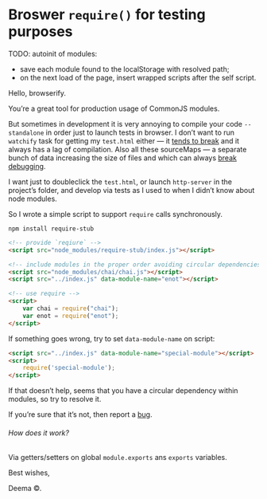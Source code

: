 # Broswer `require()` for testing purposes

TODO: autoinit of modules:
- save each module found to the localStorage with resolved path;
- on the next load of the page, insert wrapped scripts after the self script.

Hello, browserify.


You’re a great tool for production usage of CommonJS modules.

But sometimes in development it is very annoying to compile your code `--standalone` in order just to launch tests in browser. I don’t want to run `watchify` task for getting my `test.html` either — it [tends to break](https://github.com/substack/watchify/issues/83) and it always has a lag of compilation. Also all these sourceMaps — a separate bunch of data increasing the size of files and which can always [break debugging](https://github.com/visionmedia/mocha/issues/550).

I want just to doubleclick the `test.html`, or launch `http-server` in the project’s folder, and develop via tests as I used to when I didn’t know about node modules.

So I wrote a simple script to support `require` calls synchronously.


```shell
npm install require-stub
```

```html
<!-- provide `reqiure` -->
<script src="node_modules/require-stub/index.js"></script>

<!-- include modules in the proper order avoiding circular dependencies -->
<script src="node_modules/chai/chai.js"></script>
<script src="../index.js" data-module-name="enot"></script>

<!-- use require -->
<script>
	var chai = require("chai");
	var enot = require("enot");
</script>
```


If something goes wrong, try to set `data-module-name` on script:

```html
<script src="../index.js" data-module-name="special-module"></script>
<script>
	require('special-module');
</script>
```

If that doesn’t help, seems that you have a circular dependency within modules, so try to resolve it.

If you’re sure that it’s not, then report a [bug](https://github.com/dfcreative/require-stub/issues).



###### How does it work?

Via getters/setters on global `module.exports` ans `exports` variables.


Best wishes,

Deema ©.
